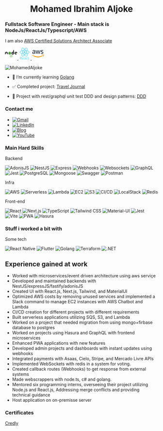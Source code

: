 <h1 align="center">Mohamed Ibrahim Aljoke</h1>
<h3 align="left">Fullstack Software Engineer - Main stack is NodeJs/ReactJs/Typescript/AWS</h3>

I am also [AWS Certified Solutions Architect Associate](https://www.credly.com/badges/61f0854b-e2eb-4a3b-8482-d57409e1cc6b/public_url)

<p align="left">
  <a href="https://nodejs.org" target="_blank" rel="noreferrer">
    <img src="https://raw.githubusercontent.com/devicons/devicon/master/icons/nodejs/nodejs-original-wordmark.svg" alt="nodejs" width="40" height="40"/>
  </a>
  <a href="https://reactjs.org" target="_blank" rel="noreferrer">
    <img src="https://raw.githubusercontent.com/devicons/devicon/master/icons/react/react-original-wordmark.svg" alt="react" width="40" height="40"/>
  </a>
  <a href="https://aws.amazon.com" target="_blank" rel="noreferrer">
    <img src="https://raw.githubusercontent.com/devicons/devicon/master/icons/amazonwebservices/amazonwebservices-original-wordmark.svg" alt="aws" width="40" height="40"/>
  </a>
</p>

<p align="left"> <img src="https://komarev.com/ghpvc/?username=MohamedAljoke&label=Profile%20views&color=0e75b6&style=flat" alt="MohamedAljoke" /> </p>

- 🌱 I’m currently learning [Golang](https://github.com/MohamedAljoke/scrap_ifix_go)

- ✅ Completed project: [Travel Journal]([https://github.com/MohamedAljoke/mext_project](https://github.com/MohamedAljoke/travel-journal-v2))

- 🧼 Project with rest/graphql unit test DDD and design patterns: [DDD](https://github.com/MohamedAljoke/node_ddd_graphql_rest)

</div>

### Contact me

- <a href="mailto:mohammed.maljoke@gmail.com" target="_blank"><img src="https://img.shields.io/badge/Gmail-D14836?style=for-the-badge&logo=gmail&logoColor=white" alt="Gmail" />
- <a href="https://www.linkedin.com/in/mohamed-aljoke-a23217186/" target="_blank"><img src="https://img.shields.io/badge/linkedin-%230077B5.svg?style=for-the-badge&logo=linkedin&logoColor=white" alt="LinkedIn" />
- <a href="https://devmohami.hashnode.dev/" target="_blank"><img src="https://img.shields.io/badge/Blog-Hashnode-%2336465D?style=for-the-badge" alt="Blog" /></a>
- <a href="https://www.youtube.com/channel/UCkUgsd4IUob6IUVF1EP13eA" target="_blank"><img src="https://img.shields.io/badge/YouTube-Channel-%23FF0000?style=for-the-badge&logo=youtube&logoColor=white" alt="YouTube" /></a>

### Main Hard Skills

 <summary>Backend</summary>

![AdonisJS](https://img.shields.io/badge/adonisjs-%235A2D81.svg?style=for-the-badge&logo=adonisjs&logoColor=white)
![NestJS](https://img.shields.io/badge/nestjs-%23E0234E.svg?style=for-the-badge&logo=nestjs&logoColor=white)
![Express](https://img.shields.io/badge/express-%23404d59.svg?style=for-the-badge)
![Webhooks](https://img.shields.io/badge/webhooks-%238CA1AF.svg?style=for-the-badge)
![Websockets](https://img.shields.io/badge/Websockets-%23575757.svg?style=for-the-badge)
![GraphQL](https://img.shields.io/badge/graphql-%23E434AA.svg?style=for-the-badge&logo=graphql&logoColor=white)
![Jest](https://img.shields.io/badge/jest-%23C21325.svg?style=for-the-badge&logo=jest&logoColor=white)
![PostgreSQL](https://img.shields.io/badge/PostgreSQL-%23336791.svg?style=for-the-badge&logo=postgresql&logoColor=white)
![Mongoose](https://img.shields.io/badge/Mongoose-%23880000.svg?style=for-the-badge&logo=mongoose&logoColor=white)
![Swagger](https://img.shields.io/badge/Swagger-%2385EA2D.svg?style=for-the-badge&logo=swagger&logoColor=black)
![Postman](https://img.shields.io/badge/Postman-%23FF6C37.svg?style=for-the-badge&logo=postman&logoColor=white)

 <summary>Infra</summary>

![AWS](https://img.shields.io/badge/AWS-%23232F3E.svg?style=for-the-badge&logo=amazon-aws&logoColor=white)
![Serverless](https://img.shields.io/badge/Serverless-%23FD5750.svg?style=for-the-badge&logo=serverless&logoColor=white)
![Lambda](https://img.shields.io/badge/Lambda-%23FF9900.svg?style=for-the-badge&logo=amazon-aws&logoColor=white)
![EC2](https://img.shields.io/badge/EC2-%23232F3E.svg?style=for-the-badge&logo=amazon-aws&logoColor=white)
![S3](https://img.shields.io/badge/S3-%23232F3E.svg?style=for-the-badge&logo=amazon-aws&logoColor=white)
![CI/CD](https://img.shields.io/badge/CI%2FCD-%2343853D.svg?style=for-the-badge)
![LocalStack](https://img.shields.io/badge/LocalStack-%23162B4E.svg?style=for-the-badge)
![Redis](https://img.shields.io/badge/Redis-%23DD0031.svg?style=for-the-badge&logo=redis&logoColor=white)


 <summary>Front-end</summary>

![React](https://img.shields.io/badge/react-%2320232a.svg?style=for-the-badge&logo=react&logoColor=%2361DAFB)
![Next.js](https://img.shields.io/badge/Next-black?style=for-the-badge&logo=next.js&logoColor=white)
![TypeScript](https://img.shields.io/badge/typescript-%23007ACC.svg?style=for-the-badge&logo=typescript&logoColor=white)
![Tailwind CSS](https://img.shields.io/badge/tailwindcss-%2338B2AC.svg?style=for-the-badge&logo=tailwind-css&logoColor=white)
![Material-UI](https://img.shields.io/badge/Material--UI-%230081CB.svg?style=for-the-badge&logo=material-ui&logoColor=white)
![Jest](https://img.shields.io/badge/jest-%23C21325.svg?style=for-the-badge&logo=jest&logoColor=white)
![Vite](https://img.shields.io/badge/vite-%23646CFF.svg?style=for-the-badge&logo=vite&logoColor=white)
![PWA](https://img.shields.io/badge/PWA-%238B5CF6.svg?style=for-the-badge)
![Hasura](https://img.shields.io/badge/Hasura-%23161B22.svg?style=for-the-badge&logo=hasura&logoColor=white)

### Stuff i worked a bit with

 <summary>Some tech</summary>

![React Native](https://img.shields.io/badge/React%20Native-%2361DAFB.svg?style=for-the-badge&logo=react&logoColor=white)
![Flutter](https://img.shields.io/badge/Flutter-%2302569B.svg?style=for-the-badge&logo=flutter&logoColor=white)
![Golang](https://img.shields.io/badge/Go-%2300ADD8.svg?style=for-the-badge&logo=go&logoColor=white)
![Terraform](https://img.shields.io/badge/Terraform-%235835CC.svg?style=for-the-badge&logo=terraform&logoColor=white)
![.NET](https://img.shields.io/badge/.NET-%235C2D91.svg?style=for-the-badge&logo=.net&logoColor=white)

## Experience gained at work
- Worked with microservices/event driven architecture using aws serviçe
- Developed and maintained backends with NestJS/expressJS/fastify/adonisJS
- Created UI with React.js, Next.js, Tailwind, and MaterialUI
- Optimized AWS costs by removing unused services and implemented a Slack command to manage EC2 instances with AWS Chatbot and Lambda
- CI/CD creation for different projects with different requirements
- Built serverless applications utilizing SQS, S3, and Lambda
- Worked on a project that needed migration from using mongo+firbase database to postgres
- Worked on projects using Hasura and GraphQL with frontend microservices
- Enhanced PWA applications with new features
- Developed admin projects and dashboards with instant updates using webhooks
- Integrated payments with Asaas, Cielo, Stripe, and Mercado Livre APIs
- Implemented WebSockets with redis in a system for voting.
- Created callback routes (Webhooks) to get response from external systems
- Made webscrappers with node.ts, c# and golang.
- Mentored six programming interns, overseeing their project utilizing Node.js and React.js, Addressing merge conflicts and providing technical guidance
- Host application on on-premisse server

### Certificates
[Credly](https://www.credly.com/users/mohamed-aljoke)

